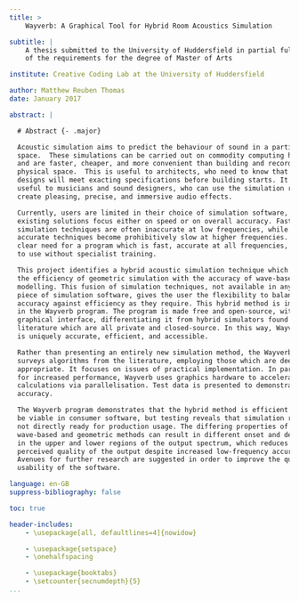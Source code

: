 ```yaml
---
title: >
    Wayverb: A Graphical Tool for Hybrid Room Acoustics Simulation

subtitle: |
    A thesis submitted to the University of Huddersfield in partial fulfilment
    of the requirements for the degree of Master of Arts

institute: Creative Coding Lab at the University of Huddersfield

author: Matthew Reuben Thomas
date: January 2017

abstract: |

  # Abstract {- .major}

  Acoustic simulation aims to predict the behaviour of sound in a particular
  space.  These simulations can be carried out on commodity computing hardware,
  and are faster, cheaper, and more convenient than building and recording a
  physical space.  This is useful to architects, who need to know that their
  designs will meet exacting specifications before building starts. It is also
  useful to musicians and sound designers, who can use the simulation results to
  create pleasing, precise, and immersive audio effects.

  Currently, users are limited in their choice of simulation software, as
  existing solutions focus either on speed or on overall accuracy. Fast
  simulation techniques are often inaccurate at low frequencies, while more
  accurate techniques become prohibitively slow at higher frequencies. There is a
  clear need for a program which is fast, accurate at all frequencies, and easy
  to use without specialist training.

  This project identifies a hybrid acoustic simulation technique which combines
  the efficiency of geometric simulation with the accuracy of wave-based
  modelling. This fusion of simulation techniques, not available in any existing
  piece of simulation software, gives the user the flexibility to balance
  accuracy against efficiency as they require. This hybrid method is implemented
  in the Wayverb program. The program is made free and open-source, with a simple
  graphical interface, differentiating it from hybrid simulators found in the
  literature which are all private and closed-source. In this way, Wayverb
  is uniquely accurate, efficient, and accessible.

  Rather than presenting an entirely new simulation method, the Wayverb project
  surveys algorithms from the literature, employing those which are deemed most
  appropriate. It focuses on issues of practical implementation. In particular,
  for increased performance, Wayverb uses graphics hardware to accelerate
  calculations via parallelisation. Test data is presented to demonstrate
  accuracy.

  The Wayverb program demonstrates that the hybrid method is efficient enough to
  be viable in consumer software, but testing reveals that simulation results are
  not directly ready for production usage. The differing properties of the
  wave-based and geometric methods can result in different onset and decay times
  in the upper and lower regions of the output spectrum, which reduces the
  perceived quality of the output despite increased low-frequency accuracy.
  Avenues for further research are suggested in order to improve the quality and
  usability of the software.

language: en-GB
suppress-bibliography: false

toc: true

header-includes:
    - \usepackage[all, defaultlines=4]{nowidow}

    - \usepackage{setspace}
    - \onehalfspacing

    - \usepackage{booktabs}
    - \setcounter{secnumdepth}{5}
...
```


<!--
header-includes:
    - \usepackage[all, defaultlines]{nowidow}
-->
